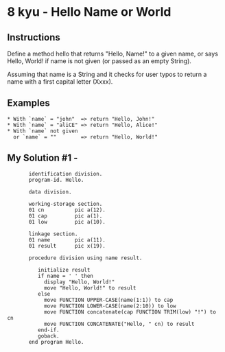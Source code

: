# 8 kyu - Hello Name or World
## Instructions
Define a method hello that returns "Hello, Name!" to a given name, or says Hello, World! if name is not given (or passed as an empty String).

Assuming that name is a String and it checks for user typos to return a name with a first capital letter (Xxxx).

## Examples
```
* With `name` = "john"  => return "Hello, John!"
* With `name` = "aliCE" => return "Hello, Alice!"
* With `name` not given 
  or `name` = ""        => return "Hello, World!"
```

## My Solution #1 - 
```cobol
       identification division.
       program-id. Hello.
      
       data division.
      
       working-storage section.
       01 cn          pic a(12).
       01 cap         pic a(1).
       01 low         pic a(10).
      
       linkage section.
       01 name        pic a(11).
       01 result      pic x(19).
      
       procedure division using name result.
      
          initialize result
          if name = ' ' then
            display "Hello, World!"
            move "Hello, World!" to result
          else
            move FUNCTION UPPER-CASE(name(1:1)) to cap
            move FUNCTION LOWER-CASE(name(2:10)) to low
            move FUNCTION concatenate(cap FUNCTION TRIM(low) "!") to cn
            move FUNCTION CONCATENATE("Hello, " cn) to result
          end-if.
          goback.
       end program Hello.
```